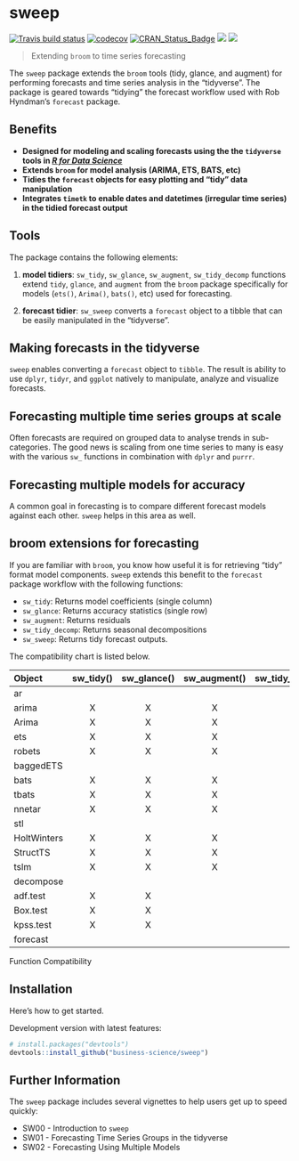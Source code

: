 
<!-- README.md is generated from README.Rmd. Please edit that file -->

# sweep

[![Travis build
status](https://travis-ci.org/business-science/sweep.svg?branch=master)](https://travis-ci.org/business-science/sweep)
[![codecov](https://codecov.io/gh/business-science/sweep/branch/master/graph/badge.svg)](https://codecov.io/gh/business-science/sweep)
[![CRAN\_Status\_Badge](http://www.r-pkg.org/badges/version/sweep)](https://cran.r-project.org/package=sweep)
![](http://cranlogs.r-pkg.org/badges/sweep?color=brightgreen)
![](http://cranlogs.r-pkg.org/badges/grand-total/sweep?color=brightgreen)

<!-- <img src="man/figures/sweep-logo.png" width="147" height="170" align="right" /> -->

> Extending `broom` to time series forecasting

The `sweep` package extends the `broom` tools (tidy, glance, and
augment) for performing forecasts and time series analysis in the
“tidyverse”. The package is geared towards “tidying” the forecast
workflow used with Rob Hyndman’s `forecast` package.

## Benefits

  - **Designed for modeling and scaling forecasts using the the
    `tidyverse` tools in [*R for Data
    Science*](http://r4ds.had.co.nz/)**
  - **Extends `broom` for model analysis (ARIMA, ETS, BATS, etc)**
  - **Tidies the `forecast` objects for easy plotting and “tidy” data
    manipulation**
  - **Integrates `timetk` to enable dates and datetimes (irregular time
    series) in the tidied forecast output**

## Tools

The package contains the following elements:

1.  **model tidiers**: `sw_tidy`, `sw_glance`, `sw_augment`,
    `sw_tidy_decomp` functions extend `tidy`, `glance`, and `augment`
    from the `broom` package specifically for models (`ets()`,
    `Arima()`, `bats()`, etc) used for forecasting.

2.  **forecast tidier**: `sw_sweep` converts a `forecast` object to a
    tibble that can be easily manipulated in the “tidyverse”.

## Making forecasts in the tidyverse

`sweep` enables converting a `forecast` object to `tibble`. The result
is ability to use `dplyr`, `tidyr`, and `ggplot` natively to manipulate,
analyze and visualize forecasts.

## Forecasting multiple time series groups at scale

Often forecasts are required on grouped data to analyse trends in
sub-categories. The good news is scaling from one time series to many is
easy with the various `sw_` functions in combination with `dplyr` and
`purrr`.

## Forecasting multiple models for accuracy

A common goal in forecasting is to compare different forecast models
against each other. `sweep` helps in this area as well.

## broom extensions for forecasting

If you are familiar with `broom`, you know how useful it is for
retrieving “tidy” format model components. `sweep` extends this benefit
to the `forecast` package workflow with the following functions:

  - `sw_tidy`: Returns model coefficients (single column)
  - `sw_glance`: Returns accuracy statistics (single row)
  - `sw_augment`: Returns residuals
  - `sw_tidy_decomp`: Returns seasonal decompositions
  - `sw_sweep`: Returns tidy forecast outputs.

The compatibility chart is listed
below.

| Object      | sw\_tidy() | sw\_glance() | sw\_augment() | sw\_tidy\_decomp() | sw\_sweep() |
| :---------- | :--------: | :----------: | :-----------: | :----------------: | :---------: |
| ar          |            |              |               |                    |             |
| arima       |     X      |      X       |       X       |                    |             |
| Arima       |     X      |      X       |       X       |                    |             |
| ets         |     X      |      X       |       X       |         X          |             |
| robets      |     X      |      X       |       X       |         X          |             |
| baggedETS   |            |              |               |                    |             |
| bats        |     X      |      X       |       X       |         X          |             |
| tbats       |     X      |      X       |       X       |         X          |             |
| nnetar      |     X      |      X       |       X       |                    |             |
| stl         |            |              |               |         X          |             |
| HoltWinters |     X      |      X       |       X       |         X          |             |
| StructTS    |     X      |      X       |       X       |         X          |             |
| tslm        |     X      |      X       |       X       |                    |             |
| decompose   |            |              |               |         X          |             |
| adf.test    |     X      |      X       |               |                    |             |
| Box.test    |     X      |      X       |               |                    |             |
| kpss.test   |     X      |      X       |               |                    |             |
| forecast    |            |              |               |                    |      X      |

Function Compatibility

## Installation

Here’s how to get started.

Development version with latest features:

``` r
# install.packages("devtools")
devtools::install_github("business-science/sweep")
```

<!-- CRAN approved version: -->

<!-- ```{r, eval = FALSE} -->

<!-- install.packages("sweep") -->

<!-- ``` -->

## Further Information

The `sweep` package includes several vignettes to help users get up to
speed quickly:

  - SW00 - Introduction to `sweep`
  - SW01 - Forecasting Time Series Groups in the tidyverse
  - SW02 - Forecasting Using Multiple
Models

<!-- See the [`tidyquant` vignettes](https://cran.r-project.org/package=tidyquant) for further details on the package. -->
